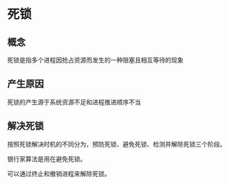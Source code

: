 # 死锁

## 概念
死锁是指多个进程因抢占资源而发生的一种阻塞且相互等待的现象

## 产生原因
死锁的产生源于系统资源不足和进程推进顺序不当

## 解决死锁

按照死锁解决时机的不同分为，预防死锁、避免死锁、检测并解除死锁三个阶段。

银行家算法是用在避免死锁。

可以通过终止和撤销进程来解除死锁。
